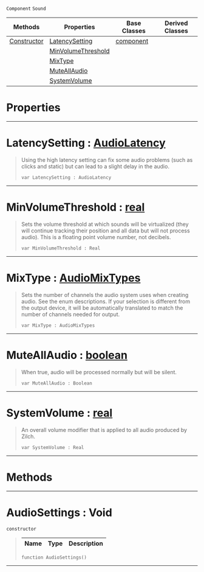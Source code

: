  `Component` `Sound`



|Methods|Properties|Base Classes|Derived Classes|
|---|---|---|---|
|[ Constructor](audiosettings.md#audiosettings-void)|[ LatencySetting](audiosettings.md#latencysetting-zilch-engi)|[component](component.md)| |
| |[ MinVolumeThreshold](audiosettings.md#minvolumethreshold-zero)| | |
| |[ MixType](audiosettings.md#mixtype-zilch-engine-docu)| | |
| |[ MuteAllAudio](audiosettings.md#muteallaudio-zilch-engine)| | |
| |[ SystemVolume](audiosettings.md#systemvolume-zilch-engine)| | |


 #  Properties


---  
 #  LatencySetting : [AudioLatency](../enum_reference.md#audiolatency)

> Using the high latency setting can fix some audio problems (such as clicks and static) but can lead to a slight delay in the audio.
> ```TS:Nada
> var LatencySetting : AudioLatency


---  
 #  MinVolumeThreshold : [real](../nada_base_types/real.md)

> Sets the volume threshold at which sounds will be virtualized (they will continue tracking their position and all data but will not process audio). This is a floating point volume number, not decibels.
> ```TS:Nada
> var MinVolumeThreshold : Real


---  
 #  MixType : [AudioMixTypes](../enum_reference.md#audiomixtypes)

> Sets the number of channels the audio system uses when creating audio. See the enum descriptions. If your selection is different from the output device, it will be automatically translated to match the number of channels needed for output.
> ```TS:Nada
> var MixType : AudioMixTypes


---  
 #  MuteAllAudio : [boolean](../nada_base_types/boolean.md)

> When true, audio will be processed normally but will be silent.
> ```TS:Nada
> var MuteAllAudio : Boolean


---  
 #  SystemVolume : [real](../nada_base_types/real.md)

> An overall volume modifier that is applied to all audio produced by Zilch.
> ```TS:Nada
> var SystemVolume : Real


---  
 #  Methods


---  
 #  AudioSettings : Void

 `constructor`

> 
> |Name|Type|Description|
> |---|---|---|
> ```TS:Nada
> function AudioSettings()
> ``` 


---  
 

 